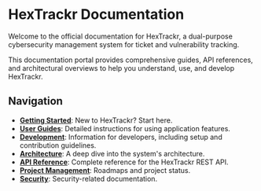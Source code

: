 # HexTrackr Documentation

<!-- markdownlint-disable-next-line MD013 -->
Welcome to the official documentation for HexTrackr, a dual-purpose cybersecurity management system for ticket and vulnerability tracking.

<!-- markdownlint-disable-next-line MD013 -->
This documentation portal provides comprehensive guides, API references, and architectural overviews to help you understand, use, and develop HexTrackr.

## Navigation

- **[Getting Started](/content/getting-started/index.md)**: New to HexTrackr? Start here.
- **[User Guides](/content/user-guides/index.md)**: Detailed instructions for using application features.
- **[Development](/content/development/index.md)**: Information for developers, including setup and contribution guidelines.
- **[Architecture](/content/architecture/index.md)**: A deep dive into the system's architecture.
- **[API Reference](/content/api-reference/index.md)**: Complete reference for the HexTrackr REST API.
- **[Project Management](/content/project-management/index.md)**: Roadmaps and project status.
- **[Security](/content/security/index.md)**: Security-related documentation.

